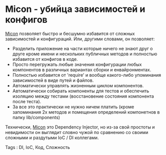 # Micon - убийца зависимостей и конфигов

[Micon][micon] позволяет быстро и бесшумно избавится от сложных зависимостей и конфигураций. Или, другими словами, он позволяет:

- Разделить приложение на части которые ничего не знают друг о друге кроме имени и нескольких публичных методов и полностью избавится от конфигов в коде.
- Просто перегружать любые значения конфигурации любых компонентов в различных вариантах сборки и енвайронментах.
- Полностью избавится от 'require' и вообще какого-либо упоминания зависимостей в виде путей и файлов.
- Автоматически управлять жизненным циклом компонентов.
- Автоматически собирать компоненты для тестов и обеспечить изоляцию между тестами (восстановение состояния компонента после теста).
- За все это практически не нужно ничем платить (кроме запоминания 2х методов и помещения определений компонетнов в папку lib/components)

Технически, [Micon][micon] это Dependency Injector, но из-за свой простоты и невидимости он выглядит словно чужой по сравнению со своими сложными и раздутыми IoC / DI коллегами.

[micon]: https://github.com/alexeypetrushin/micon
[icon]: https://firenet.s3.amazonaws.com/fs/4da14c38743f0f218d00000f/4da14ea9743f0f218d000015/4e4ae44860380b23a00001de/assassin.icon.png

Tags : DI, IoC, Код, Сложность